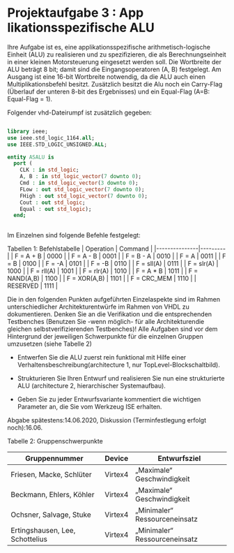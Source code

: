 # Projektaufgabe 3 : App likationsspezifische ALU

Ihre Aufgabe ist es, eine applikationsspezifische arithmetisch-logische Einheit (ALU) zu realisieren und zu spezifizieren, die als Berechnungseinheit in einer kleinen Motorsteuerung eingesetzt werden soll. 
Die Wortbreite der ALU beträgt 8 bit; damit sind die Eingangsoperatoren (A, B) festgelegt. 
Am Ausgang ist eine 16-bit Wortbreite notwendig, da die ALU auch einen Multiplikationsbefehl besitzt. 
Zusätzlich besitzt die Alu noch ein Carry-Flag (Überlauf der unteren 8-bit des Ergebnisses) und ein Equal-Flag (A=B: Equal-Flag = 1). 

Folgender vhd-Dateirumpf ist zusätzlich gegeben:

```vhdl

library ieee;
use ieee.std_logic_1164.all;
use IEEE.STD_LOGIC_UNSIGNED.ALL;

entity ASALU is
  port (
    CLK : in std_logic;
    A, B : in std_logic_vector(7 downto 0);
    Cmd : in std_logic_vector(3 downto 0);
    FLow : out std_logic_vector(7 downto 0);
    FHigh : out std_logic_vector(7 downto 0);
    Cout : out std_logic;
    Equal : out std_logic);
  end;
  
```

Im Einzelnen sind folgende Befehle festgelegt:

Tabellen 1: Befehlstabelle
| Operation     | Command |
|---------------|---------|
| F = A + B     | 0000    |
| F = A - B     | 0001    |
| F = B - A     | 0010    |
| F = A         | 0011    |
| F = B         | 0100    |
| F = -A        | 0101    |
| F = -B        | 0110    |
| F = sll(A)    | 0111    |
| F = slr(A)    | 1000    |
| F = rll(A)    | 1001    |
| F = rlr(A)    | 1010    |
| F = A * B     | 1011    |
| F = NAND(A,B) | 1100    |
| F = XOR(A,B)  | 1101    |
| F = CRC_MEM   | 1110    |
| RESERVED      | 1111    |


Die in den folgenden Punkten aufgeführten Einzelaspekte sind im Rahmen unterschiedlicher Architekturentwürfe im Rahmen von VHDL zu dokumentieren. 
Denken Sie an die Verifikation und die entsprechenden Testbenches (Benutzen Sie -wenn möglich- für alle Architekturendie gleichen selbstverifizierenden Testbenches)!
Alle Aufgaben sind vor dem Hintergrund der jeweiligen Schwerpunkte für die einzelnen Gruppen umzusetzen (siehe Tabelle 2)

* Entwerfen Sie die ALU zuerst rein funktional mit Hilfe einer Verhaltensbeschreibung(architecture 1, nur TopLevel-Blockschaltbild).

* Strukturieren Sie Ihren Entwurf und realisieren Sie nun eine strukturierte ALU (architecture 2, hierarchischer Systemaufbau).

* Geben Sie zu jeder Entwurfsvariante kommentiert die wichtigen Parameter an, die Sie vom Werkzeug ISE erhalten.

Abgabe spätestens:14.06.2020, Diskussion (Terminfestlegung erfolgt noch):16.06.

Tabelle 2: Gruppenschwerpunkte

|Gruppennummer |Device |Entwurfsziel|
|--------------|-------|------------|
|Friesen, Macke, Schlüter| Virtex4| „Maximale“ Geschwindigkeit|
|Beckmann, Ehlers, Köhler| Virtex4| „Maximale“ Geschwindigkeit|
|Ochsner, Salvage, Stuke| Virtex4| „Minimaler“ Ressourceneinsatz|
|Ertingshausen, Lee, Schottelius| Virtex4| „Minimaler“ Ressourceneinsatz|


